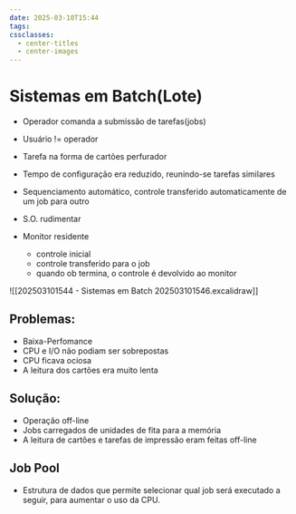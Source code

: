 ```yaml
---
date: 2025-03-10T15:44
tags: 
cssclasses:
  - center-titles
  - center-images
---
```

# Sistemas em Batch(Lote)

- Operador comanda a submissão de tarefas(jobs)

- Usuário != operador

- Tarefa na forma de cartões perfurador

- Tempo de configuração era reduzido, reunindo-se tarefas similares

- Sequenciamento automático, controle transferido automaticamente de um job para outro

- S.O. rudimentar

- Monitor residente
	 - controle inicial
	 - controle transferido para o job
	 - quando ob termina, o controle é devolvido ao monitor

![[202503101544 - Sistemas em Batch 202503101546.excalidraw]]


## Problemas:

- Baixa-Perfomance
- CPU e I/O não podiam ser sobrepostas
- CPU ficava ociosa
- A leitura dos cartões era muito lenta

## Solução:

- Operação off-line
- Jobs carregados de unidades de fita para a memória
- A leitura de cartões e tarefas de impressão eram feitas off-line
## Job Pool

- Estrutura de dados que permite selecionar qual job será executado a seguir, para aumentar o uso da CPU.